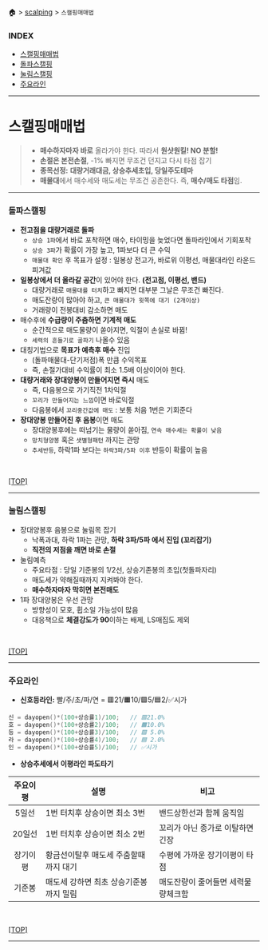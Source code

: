 🏠 > [scalping](./) > `스캘핑매매법`
### INDEX
- [스캘핑매매법](#스캘핑매매법)
- [돌파스캘핑](#돌파스캘핑)
- [눌림스캘핑](#눌림스캘핑)
- [주요라인](#주요라인)

---
# 스캘핑매매법
> - **매수하자마자 바로** 올라가야 한다. 따라서 **원샷원킬! NO 분할!** 
> - **손절은 본전손절**, -1% 빠지면 무조건 던지고 다시 타점 잡기
> - **종목선정:** **대량거래대금, 상승추세초입, 당일주도테마**
> - **매물대**에서 매수세와 매도세는 무조건 공존한다. 즉, **매수/매도 타점**임.

---
### 돌파스캘핑
- **전고점을 대량거래로 돌파** 
  - `상승 1파`에서 바로 포착하면 매수, 타이밍을 늦었다면 돌파라인에서 기회포착
  - `상승 3파`가 확률이 가장 높고, 1파보다 더 큰 수익
  - `매물대 확인` 후 목표가 설정 : 일봉상 전고가, 바로위 이평선, 매물대라인 라운드피겨값
- **일봉상에서 더 올라갈 공간**이 있어야 한다. **(전고점, 이평선, 밴드)**
  - 대량거래로 `매물대를 터치`하고 빠지면 대부분 그날은 무조건 빠진다. 
  - 매도잔량이 많아야 하고, `큰 매물대가 윗쪽에 대기 (2개이상)`
  - 거래량이 전봉대비 감소하면 매도
- 매수후에 **수급량이 주춤하면 기계적 매도**
  - 순간적으로 매도물량이 쏟아지면, 익절이 손실로 바뀜!
  - `세력의 흔들기로 골파기` 나올수 있음
- 대칭기법으로 **목표가 예측후 매수** 진입
  - (돌파매물대-단기저점)폭 만큼 수익목표
  - 즉, 손절가대비 수익률이 최소 1.5배 이상이어야 한다.
- **대량거래와 장대양봉이 만들어지면 즉시** 매도
  - 즉, 다음봉으로 가기직전 1차익절
  - `꼬리가 만들어지는 느낌`이면 바로익절
  - 다음봉에서 `꼬리중간값에 매도` : 보통 처음 1번은 기회준다
- **장대양봉 만들어진 후 음봉**이면 매도
  - 장대양봉후에는 떠넘기는 물량이 쏟아짐, `연속 매수세는 확률이 낮음`
  - `망치형양봉` 혹은 `샛별형패턴` 까지는 관망
  - `추세반등`, 하락1파 보다는 `하락3파/5파 이후` 반등이 확률이 높음

<br/>

[[TOP]](#index)

---
### 눌림스캘핑
- 장대양봉후 음봉으로 눌림목 잡기
  - 낙폭과대, 하락 1파는 관망, **하락 3파/5파 에서 진입 (꼬리잡기)**
  - **직전의 저점을 깨면 바로 손절** 
- 눌림예측  
  - 주요타점 : 당일 기준봉의 1/2선, 상승기존봉의 초입(첫돌파자리) 
  - 매도세가 약해질때까지 지켜봐야 한다.
  - **매수하자마자 막히면 본전매도** 
- 1파 장대양봉은 우선 관망
  - 방향성이 모호, 휩소일 가능성이 많음  
  - 대응책으로 **체결강도가 90**이하는 배제, LS매집도 제외

<br/>

[[TOP]](#index)

---
### 주요라인
- **신호등라인:** 빨/주/초/파/연 = 🟥21/🟧10/🟩5/🟦2/✅시가
```cpp
신 = dayopen()*(100+상승률1)/100;   // 🟥21.0%
호 = dayopen()*(100+상승률2)/100;   // 🟧10.0%
등 = dayopen()*(100+상승률3)/100;   // 🟩 5.0%
라 = dayopen()*(100+상승률4)/100;   // 🟦 2.0%
인 = dayopen()*(100+상승률5)/100;   // ✅시가
```

- **상승추세에서 이평라인 파도타기**

| 주요이평 | 설명 | 비고 |
|:-------:|-----|-----|
| 5일선    | 1번 터치후 상승이면 최소 3번 | 밴드상한선과 함께 움직임        |
| 20일선   | 1번 터치후 상승이면 최소 2번 | 꼬리가 아닌 종가로 이탈하면 긴장 |
| 장기이평  | 황금선이탈후 매도세 주춤할때까지 대기 | 수평에 가까운 장기이평이 타점 |
| 기준봉   | 매도세 강하면 최초 상승기준봉까지 밀림 | 매도잔량이 줄어들면 세력물량체크함 |

<br/>

[[TOP]](#index)

---